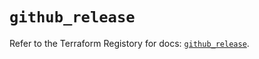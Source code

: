 # `github_release`

Refer to the Terraform Registory for docs: [`github_release`](https://registry.terraform.io/providers/integrations/github/5.38.0/docs/resources/release).
